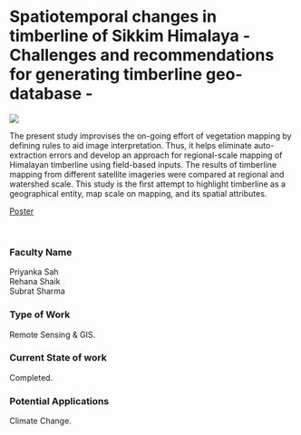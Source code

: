 # Spatiotemporal changes in timberline of Sikkim Himalaya - Challenges and recommendations for generating timberline geo-database -

![](https://i.imgur.com/ETadkIp.png)

The present study improvises the on-going effort of vegetation mapping by defining rules to aid image interpretation. Thus, it helps eliminate auto-extraction errors and develop an approach for regional-scale mapping of Himalayan timberline using field-based inputs. The results of timberline mapping from different satellite imageries were compared at regional and watershed scale. This study is the first attempt to highlight timberline as a geographical entity, map scale on mapping, and its spatial attributes.

[Poster](04.%20Spatiotemporal%20changes%20in%20timberline%20of%20Sikkim%20Himalaya%20-%20Challenges%20and%20recommendations%20for%20generating%20timberline%20geo-database%20-.pdf)

<br>


### Faculty Name

Priyanka Sah<br>
Rehana Shaik<br>
Subrat Sharma


### Type of Work

Remote Sensing & GIS.


### Current State of work

Completed.


### Potential Applications

Climate Change.
